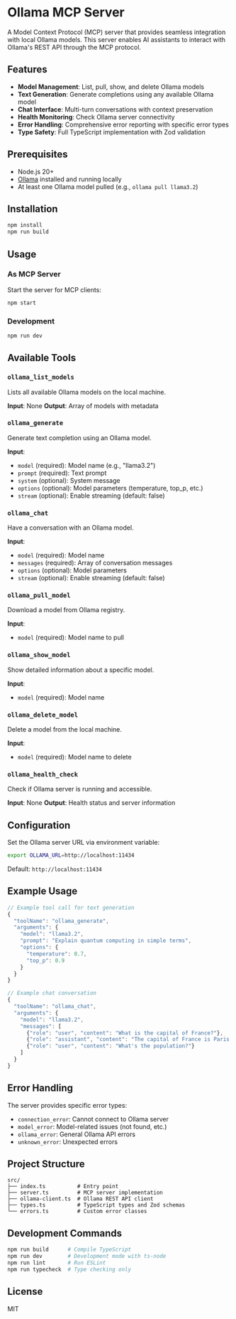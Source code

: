 # Ollama MCP Server

A Model Context Protocol (MCP) server that provides seamless integration with local Ollama models. This server enables AI assistants to interact with Ollama's REST API through the MCP protocol.

## Features

- **Model Management**: List, pull, show, and delete Ollama models
- **Text Generation**: Generate completions using any available Ollama model
- **Chat Interface**: Multi-turn conversations with context preservation
- **Health Monitoring**: Check Ollama server connectivity
- **Error Handling**: Comprehensive error reporting with specific error types
- **Type Safety**: Full TypeScript implementation with Zod validation

## Prerequisites

- Node.js 20+ 
- [Ollama](https://ollama.ai) installed and running locally
- At least one Ollama model pulled (e.g., `ollama pull llama3.2`)

## Installation

```bash
npm install
npm run build
```

## Usage

### As MCP Server

Start the server for MCP clients:

```bash
npm start
```

### Development

```bash
npm run dev
```

## Available Tools

### `ollama_list_models`
Lists all available Ollama models on the local machine.

**Input**: None
**Output**: Array of models with metadata

### `ollama_generate`
Generate text completion using an Ollama model.

**Input**:
- `model` (required): Model name (e.g., "llama3.2")
- `prompt` (required): Text prompt
- `system` (optional): System message
- `options` (optional): Model parameters (temperature, top_p, etc.)
- `stream` (optional): Enable streaming (default: false)

### `ollama_chat`
Have a conversation with an Ollama model.

**Input**:
- `model` (required): Model name
- `messages` (required): Array of conversation messages
- `options` (optional): Model parameters
- `stream` (optional): Enable streaming (default: false)

### `ollama_pull_model`
Download a model from Ollama registry.

**Input**:
- `model` (required): Model name to pull

### `ollama_show_model`
Show detailed information about a specific model.

**Input**:
- `model` (required): Model name

### `ollama_delete_model`
Delete a model from the local machine.

**Input**:
- `model` (required): Model name to delete

### `ollama_health_check`
Check if Ollama server is running and accessible.

**Input**: None
**Output**: Health status and server information

## Configuration

Set the Ollama server URL via environment variable:

```bash
export OLLAMA_URL=http://localhost:11434
```

Default: `http://localhost:11434`

## Example Usage

```typescript
// Example tool call for text generation
{
  "toolName": "ollama_generate",
  "arguments": {
    "model": "llama3.2",
    "prompt": "Explain quantum computing in simple terms",
    "options": {
      "temperature": 0.7,
      "top_p": 0.9
    }
  }
}

// Example chat conversation
{
  "toolName": "ollama_chat",
  "arguments": {
    "model": "llama3.2", 
    "messages": [
      {"role": "user", "content": "What is the capital of France?"},
      {"role": "assistant", "content": "The capital of France is Paris."},
      {"role": "user", "content": "What's the population?"}
    ]
  }
}
```

## Error Handling

The server provides specific error types:

- `connection_error`: Cannot connect to Ollama server
- `model_error`: Model-related issues (not found, etc.)
- `ollama_error`: General Ollama API errors
- `unknown_error`: Unexpected errors

## Project Structure

```
src/
├── index.ts          # Entry point
├── server.ts         # MCP server implementation
├── ollama-client.ts  # Ollama REST API client
├── types.ts          # TypeScript types and Zod schemas
└── errors.ts         # Custom error classes
```

## Development Commands

```bash
npm run build      # Compile TypeScript
npm run dev        # Development mode with ts-node
npm run lint       # Run ESLint
npm run typecheck  # Type checking only
```

## License

MIT